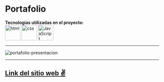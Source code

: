 # Portafolio

**Tecnologías utilizadas en el proyecto:**  
<img src="https://img.icons8.com/color/344/html-5--v1.png" alt="html" width="50"/>
<img src="https://img.icons8.com/color/344/css3.png" alt="css" width="50"/>
<img src="https://img.icons8.com/color/344/javascript--v1.png" alt="JavaScript" width="50"/>

---

![portafolio-presentacion](https://user-images.githubusercontent.com/110046283/190878024-126d4303-1a38-4357-867b-bcc3641d1211.png)

---

[**Link del sitio web** ✌](https://jacobo1k982.github.io/Juego-del-ahorcado/)
---
